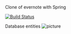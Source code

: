 Clone of evernote with Spring 

[![Build Status](https://travis-ci.org/Astel/epamNote.svg?branch=master)](https://travis-ci.org/Astel/epamNote)

Database entities
![picture](src/main/java/resources/diafram.png)